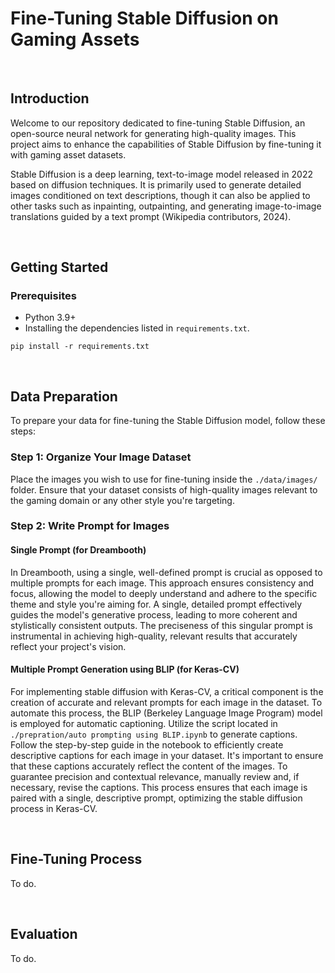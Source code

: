 # Fine-Tuning Stable Diffusion on Gaming Assets

<br>

## Introduction

Welcome to our repository dedicated to fine-tuning Stable Diffusion, an open-source neural network for generating high-quality images. This project aims to enhance the capabilities of Stable Diffusion by fine-tuning it with gaming asset datasets.

Stable Diffusion is a deep learning, text-to-image model released in 2022 based on diffusion techniques. It is primarily used to generate detailed images conditioned on text descriptions, though it can also be applied to other tasks such as inpainting, outpainting, and generating image-to-image translations guided by a text prompt (Wikipedia contributors, 2024). 

<br>

## Getting Started

### Prerequisites

- Python 3.9+
- Installing the dependencies listed in `requirements.txt`.
```
pip install -r requirements.txt
```





<br>

## Data Preparation

To prepare your data for fine-tuning the Stable Diffusion model, follow these steps:

### Step 1: Organize Your Image Dataset

Place the images you wish to use for fine-tuning inside the `./data/images/` folder. Ensure that your dataset consists of high-quality images relevant to the gaming domain or any other style you're targeting.

### Step 2: Write Prompt for Images 

#### Single Prompt (for Dreambooth)

In Dreambooth, using a single, well-defined prompt is crucial as opposed to multiple prompts for each image. This approach ensures consistency and focus, allowing the model to deeply understand and adhere to the specific theme and style you're aiming for. A single, detailed prompt effectively guides the model's generative process, leading to more coherent and stylistically consistent outputs. The preciseness of this singular prompt is instrumental in achieving high-quality, relevant results that accurately reflect your project's vision.

#### Multiple Prompt Generation using BLIP (for Keras-CV)
For implementing stable diffusion with Keras-CV, a critical component is the creation of accurate and relevant prompts for each image in the dataset. To automate this process, the BLIP (Berkeley Language Image Program) model is employed for automatic captioning. Utilize the script located in `./prepration/auto prompting using BLIP.ipynb` to generate captions. Follow the step-by-step guide in the notebook to efficiently create descriptive captions for each image in your dataset. It's important to ensure that these captions accurately reflect the content of the images. To guarantee precision and contextual relevance, manually review and, if necessary, revise the captions. This process ensures that each image is paired with a single, descriptive prompt, optimizing the stable diffusion process in Keras-CV.

<br>

## Fine-Tuning Process

To do.

<br>

## Evaluation

To do.

